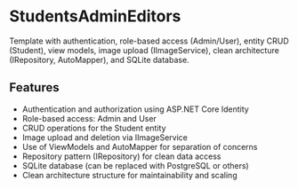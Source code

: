 # StudentsAdminEditors

Template with authentication, role-based access (Admin/User), entity CRUD (Student), view models, image upload (IImageService), clean architecture (IRepository, AutoMapper), and SQLite database.

## Features

- Authentication and authorization using ASP.NET Core Identity
- Role-based access: Admin and User
- CRUD operations for the Student entity
- Image upload and deletion via IImageService
- Use of ViewModels and AutoMapper for separation of concerns
- Repository pattern (IRepository<T>) for clean data access
- SQLite database (can be replaced with PostgreSQL or others)
- Clean architecture structure for maintainability and scaling

